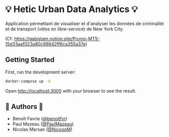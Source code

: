 # 💡 Hetic Urban Data Analytics 💡

Application permettant de visualiser et d'analyser les données de criminalité et de transport (vélos en libre-service) de New York City.

(Cf: https://gabistam.notion.site/Promo-MT5-15d33aaf023a80c99842ff6ca355a37e)

## Getting Started

First, run the development server:

```bash
docker-compose up -d
```

Open [http://localhost:3000](http://localhost:3000) with your browser to see the result.

## 👤️ Authors 👤

- Benoît Favrie ([@benoitfvr](https://github.com/benoitfvr))<br />
- Paul Mazeau ([@PaulMazeau](https://github.com/PaulMazeau))<br />
- Nicolas Marsan ([@NicoooM](https://github.com/NicoooM))<br />
